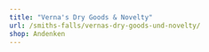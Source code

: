 ```yaml
---
title: "Verna's Dry Goods & Novelty"
url: /smiths-falls/vernas-dry-goods-und-novelty/
shop: Andenken
---
```

